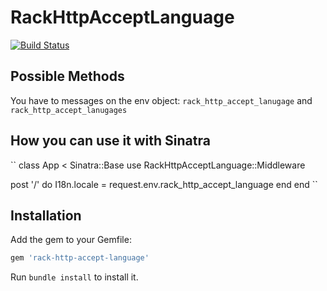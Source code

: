# RackHttpAcceptLanguage
[![Build Status](https://travis-ci.org/kaeuferportal/rack-http-accept-language.svg?branch=master)](https://travis-ci.org/kaeuferportal/rack-http-accept-language)

## Possible Methods

You have to messages on the env object:
``
rack_http_accept_lanugage
``
and
``
rack_http_accept_lanugages
``

## How you can use it with Sinatra

``
class App < Sinatra::Base
  use RackHttpAcceptLanguage::Middleware

  post '/' do
    I18n.locale = request.env.rack_http_accept_language
  end
end
``


## Installation

Add the gem to your Gemfile:

``` ruby
gem 'rack-http-accept-language'
```

Run `bundle install` to install it.
